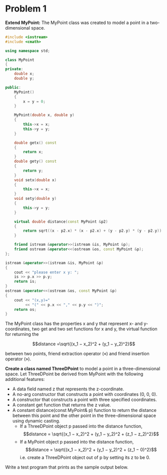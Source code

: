# Problem 1
**Extend MyPoint:** 
The MyPoint class was created to model a point in a two-dimensional space. 

```C++
#include <iostream>
#include <cmath>

using namespace std;

class MyPoint
{
private:
    double x;
    double y;

public:
    MyPoint()
    {
        x = y = 0;
    }

    MyPoint(double x, double y)
    {
        this->x = x;
        this->y = y;
    }

    double getx() const
    {
        return x;
    }
    double gety() const
    {
        return y;
    }
    void setx(double x)
    {
        this->x = x;
    }
    void sety(double y)
    {
        this->y = y;
    }

    virtual double distance(const MyPoint &p2)
    {
        return sqrt((x - p2.x) * (x - p2.x) + (y - p2.y) * (y - p2.y));
    }

    friend istream &operator>>(istream &is, MyPoint &p);
    friend ostream &operator<<(ostream &os, const MyPoint &p);
};

istream &operator>>(istream &is, MyPoint &p)
{
    cout << "please enter x y: ";
    is >> p.x >> p.y;
    return is;
}
ostream &operator<<(ostream &os, const MyPoint &p)
{
    cout << "(x,y)="
         << "(" << p.x << "," << p.y << ")";
    return os;
}
```

The MyPoint class has the properties x and y that represent x- and y-coordinates, two get and two set functions for x and y, the virtual function for returning the 

$$distance =\sqrt{(x_1 − x_2)^2 + (y_1 − y_2)^2}$$

between two points, friend extraction operator («) and friend insertion operator (»).


**Create a class named ThreeDPoint** to model a point in a three-dimensional space. Let ThreeDPoint be derived from MyPoint with the following additional features:

* A data field named z that represents the z-coordinate.
* A no-arg constructor that constructs a point with coordinates (0, 0, 0).
* A constructor that constructs a point with three specified coordinates.
* A constant get function that returns the z value.
* A constant distance(const MyPoint& p) function to return the distance between this point and the other point in the three-dimensional space using dynamic casting.
  * If a ThreeDPoint object p passed into the distance function, 
    $$distance = \sqrt{(x_1 − x_2)^2 + (y_1 − y_2)^2 + (z_1 − z_2)^2}$$
  * If a MyPoint object p passed into the distance function, 
    $$distance = \sqrt{(x_1 − x_2)^2 + (y_1 − y_2)^2 + (z_1 − 0)^2}$$
i.e. create a ThreeDPoint object out of p by setting its z to be 0.

Write a test program that prints as the sample output below.



